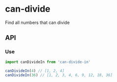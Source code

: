 # can-divide
Find all numbers that can divide

## API

### Use

```javascript
import canDivideIn from 'can-divide-in'

canDivideIn(4) // [1, 2, 4]
canDivideIn(36) // [1, 2, 3, 4, 6, 9, 12, 18, 36]
```
